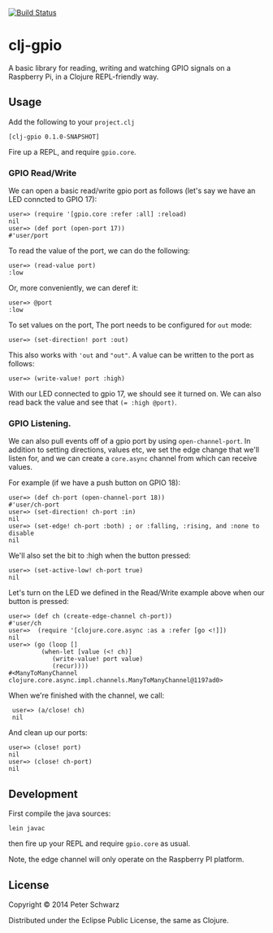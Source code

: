 [![Build Status](https://travis-ci.org/peterschwarz/clj-gpio.svg)](https://travis-ci.org/peterschwarz/clj-gpio)

# clj-gpio

A basic library for reading, writing and watching GPIO signals on a Raspberry
Pi, in a Clojure REPL-friendly way.

## Usage

Add the following to your `project.clj`

    [clj-gpio 0.1.0-SNAPSHOT]

Fire up a REPL, and require `gpio.core`.

### GPIO Read/Write 

We can open a basic read/write gpio port as follows (let's say we have an LED
conncted to GPIO 17):

    user=> (require '[gpio.core :refer :all] :reload)
    nil
    user=> (def port (open-port 17))
    #'user/port

To read the value of the port, we can do the following:

    user=> (read-value port)
    :low

Or, more conveniently, we can deref it:

    user=> @port
    :low

To set values on the port, The port needs to be configured for `out` mode:

    user=> (set-direction! port :out)

This also works with `'out` and `"out"`.  A value can be written to the port
as follows:

    user=> (write-value! port :high)

With our LED connected to gpio 17, we should see it turned on.  We can also
read back the value and see that `(= :high @port)`.

### GPIO Listening.

We can also pull events off of a gpio port by using `open-channel-port`.  In
addition to setting directions, values etc, we set the edge change that we'll
listen for, and we can create a `core.async` channel from which can receive
values. 

For example (if we have a push button on GPIO 18):

    user=> (def ch-port (open-channel-port 18))
    #'user/ch-port
    user=> (set-direction! ch-port :in)
    nil
    user=> (set-edge! ch-port :both) ; or :falling, :rising, and :none to disable 
    nil

 We'll also set the bit to :high when the button pressed:

    user=> (set-active-low! ch-port true) 
    nil

Let's turn on the LED we defined in the Read/Write example above when our
button is pressed: 

    user=> (def ch (create-edge-channel ch-port))
    #'user/ch
    user=>  (require '[clojure.core.async :as a :refer [go <!]])
    nil
    user=> (go (loop []
             (when-let [value (<! ch)]
                (write-value! port value)
                (recur))))
    #<ManyToManyChannel clojure.core.async.impl.channels.ManyToManyChannel@1197ad0>


When we're finished with the channel, we call:

     user=> (a/close! ch)
     nil

And clean up our ports:

    user=> (close! port)
    nil
    user=> (close! ch-port)
    nil

## Development

First compile the java sources:

    lein javac

then fire up your REPL and require `gpio.core` as usual.

Note, the edge channel will only operate on the Raspberry PI platform.

## License

Copyright © 2014 Peter Schwarz

Distributed under the Eclipse Public License, the same as Clojure.
